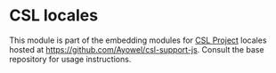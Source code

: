 # CSL locales

This module is part of the embedding modules for [CSL Project](https://citationstyles.org/) locales hosted at https://github.com/Ayowel/csl-support-js.
Consult the base repository for usage instructions.
